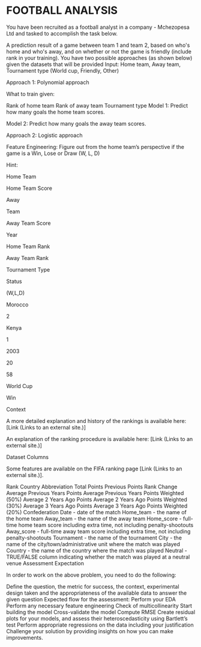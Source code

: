 # FOOTBALL ANALYSIS

You have been recruited as a football analyst in a company - Mchezopesa Ltd and tasked to accomplish the task below.

A prediction result of a game between team 1 and team 2, based on who's home and who's away, and on whether or not the game is friendly (include rank in your training).
You have two possible approaches (as  shown below) given the datasets that will be provided
Input: Home team, Away team, Tournament type (World cup, Friendly, Other)

Approach 1: Polynomial approach

What to train given:

Rank of home team
Rank of away team
Tournament type
Model 1: Predict how many goals the home team scores.

Model 2: Predict how many goals the away team scores.

Approach 2: Logistic approach

Feature Engineering: Figure out from the home team’s perspective if the game is a Win, Lose or Draw (W, L, D)

Hint:

Home Team

Home Team Score

Away

Team

Away Team Score

Year

Home Team Rank

Away Team Rank

Tournament Type

Status

 

(W,L,D)

Morocco

2

Kenya

1

2003

20

58

World Cup

Win

 

Context

A more detailed explanation and history of the rankings is available here: [Link (Links to an external site.)] 

An explanation of the ranking procedure is available here: [Link (Links to an external site.)]

Dataset Columns

Some features are available on the FIFA ranking page [Link (Links to an external site.)].

Rank
Country Abbreviation
Total Points
Previous Points
Rank Change
Average Previous Years Points
Average Previous Years Points Weighted (50%)
Average 2 Years Ago Points
Average 2 Years Ago Points Weighted (30%)
Average 3 Years Ago Points
Average 3 Years Ago Points Weighted (20%)
Confederation
Date - date of the match
Home_team - the name of the home team
Away_team - the name of the away team
Home_score - full-time home team score including extra time, not including penalty-shootouts
Away_score - full-time away team score including extra time, not including penalty-shootouts
Tournament - the name of the tournament
City - the name of the city/town/administrative unit where the match was played
Country - the name of the country where the match was played
Neutral - TRUE/FALSE column indicating whether the match was played at a neutral venue
Assessment Expectation

In order to work on the above problem, you need to do the following:

Define the question, the metric for success, the context, experimental design taken and the appropriateness of the available data to answer the given question
Expected flow for the assessment:
Perform your EDA
Perform any necessary feature engineering 
Check of multicollinearity
Start building the model
Cross-validate the model
Compute RMSE
Create residual plots for your models, and assess their heteroscedasticity using Bartlett’s test
Perform appropriate regressions on the data including your justification
Challenge your solution by providing insights on how you can make improvements.
